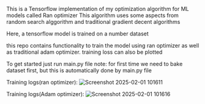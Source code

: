 This is a Tensorflow implementation of my optimization algorithm for ML models called Ran optimizer
This algorithm uses some aspects from random search alggorithm and traditional gradient decent algorithms

Here, a tensorflow model is trained on a number dataset

this repo contains functionality to train the model using ran optimizer as well as traditional adam optimizer. training loss can also be plotted

To get started just run main.py file
  note: for first time we need to bake dataset first, but this is automatically done by main.py file
  
Training logs(ran optimizer):
![Screenshot 2025-02-01 101611](https://github.com/user-attachments/assets/5e0d11d3-fb88-44fe-93c5-bc7cacf11d73)

Training logs(Adam optimizer):
![Screenshot 2025-02-01 101616](https://github.com/user-attachments/assets/32a725a0-4dc5-4157-8f3b-f5274dc75548)

